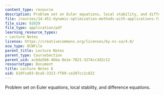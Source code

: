 ```yaml
---
content_type: resource
description: Problem set on Euler equations, local stability, and difference equations.
file: /courses/14-451-dynamic-optimization-methods-with-applications-fall-2009/b10fce030ca53313ff69ce207cc1c822_MIT14_451F09_lec06.pdf
file_size: 92839
file_type: application/pdf
learning_resource_types:
- Lecture Notes
license: https://creativecommons.org/licenses/by-nc-sa/4.0/
ocw_type: OCWFile
parent_title: Lecture Notes
parent_type: CourseSection
parent_uid: acbda5b6-4bba-8e1e-7821-3274cc3d2c12
resourcetype: Document
title: Lecture Notes 6
uid: b10fce03-0ca5-3313-ff69-ce207cc1c822
---
```

Problem set on Euler equations, local stability, and difference equations.